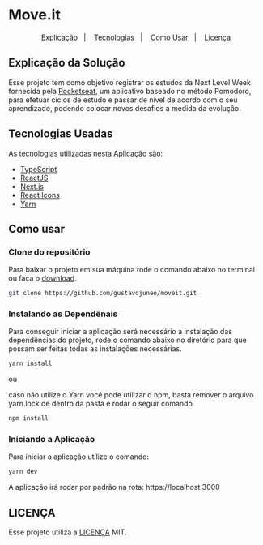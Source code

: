 # Move.it

<p align="center">
  <a href="#explicação-da-solução">Explicação</a>&nbsp;&nbsp;&nbsp;|&nbsp;&nbsp;&nbsp;
  <a href="#tecnologias-usadas">Tecnologias</a>&nbsp;&nbsp;&nbsp;|&nbsp;&nbsp;&nbsp;
  <a href="#como-usar">Como Usar</a>&nbsp;&nbsp;&nbsp;|&nbsp;&nbsp;&nbsp;
  <a href="#licença">Licença</a>
</p>

## Explicação da Solução

Esse projeto tem como objetivo registrar os estudos da Next Level Week fornecida pela [Rocketseat](https://rocketseat.com.br/), um aplicativo baseado no método Pomodoro, para efetuar ciclos de estudo e passar de nivel de acordo com o seu aprendizado, podendo colocar novos desafios a medida da evolução.

## Tecnologias Usadas

As tecnologias utilizadas nesta Aplicação são:

- [TypeScript](https://www.typescriptlang.org/)
- [ReactJS](http://reactjs.org/)
- [Next.js](https://nextjs.org/)
- [React Icons](https://react-icons.github.io/react-icons/)
- [Yarn](https://yarnpkg.com/)

## Como usar

### Clone do repositório
Para baixar o projeto em sua máquina rode o comando abaixo no terminal ou faça o [download](https://github.com/gustavojuneo/moveit/archive/main.zip).

```bash
git clone https://github.com/gustavojuneo/moveit.git
```

### Instalando as Dependênais

Para conseguir iniciar a aplicação será necessário a instalação das dependências do projeto, rode o comando abaixo no diretório para que possam ser feitas todas as instalações necessárias.

```bash
yarn install
```
ou

caso não utilize o Yarn você pode utilizar o npm, basta remover o arquivo yarn.lock de dentro da pasta e rodar o seguir comando.
```bash
npm install
``` 
### Iniciando a Aplicação

Para iniciar a aplicação utilize o comando:

```bash
yarn dev
```

A aplicação irá rodar por padrão na rota:
https://localhost:3000

## LICENÇA
Esse projeto utiliza a [LICENÇA](../LICENSE) MIT.
